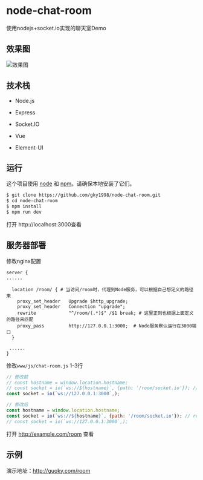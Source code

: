 # node-chat-room

使用nodejs+socket.io实现的聊天室Demo



## 效果图

![效果图](https://s1.ax1x.com/2020/05/26/tPwJER.gif)



## 技术栈

- Node.js

- Express

- Socket.IO

- Vue

- Element-UI

  


## 运行

这个项目使用 [node](http://nodejs.org) 和 [npm](https://npmjs.com)。请确保本地安装了它们。

```bash
$ git clone https://github.com/gky1998/node-chat-room.git
$ cd node-chat-room
$ npm install
$ npm run dev
```

打开 http://localhost:3000查看



## 服务器部署

修改nginx配置

```vim
server {
......

  location /room/ { # 当访问/room时，代理到Node服务，可以根据自己想定义的路径来
    proxy_set_header   Upgrade $http_upgrade;
    proxy_set_header   Connection "upgrade";
    rewrite            "^/room/(.*)$" /$1 break; # 这里正则也根据上面定义的路径来匹配
    proxy_pass         http://127.0.0.1:3000;  # Node服务默认运行在3000端口
  }
 
 ......
}
```



修改`www/js/chat-room.js` 1-3行

```js
// 修改前
// const hostname = window.location.hostname;
// const socket = io(`ws://${hostname}`, {path: '/room/socket.io'}); // 服务器部署路径
const socket = io(`ws://127.0.0.1:3000`,);

// 修改后
const hostname = window.location.hostname;
const socket = io(`ws://${hostname}`, {path: '/room/socket.io'}); // room就是nginx代理的路径，根据自己的来
// const socket = io(`ws://127.0.0.1:3000`,);
```


打开 http://example.com/room 查看



## 示例

演示地址：http://guoky.com/room
